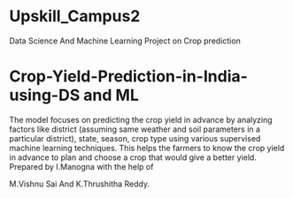 # Upskill_Campus2
Data Science And Machine Learning Project on Crop prediction
# Crop-Yield-Prediction-in-India-using-DS and ML
The model focuses on predicting the crop yield in advance by analyzing factors like district (assuming same weather and soil parameters in a particular district), state, season, crop type using various supervised machine learning techniques. This helps the farmers to know the crop yield in advance to plan and choose a crop that would give a better yield.
Prepared by I.Manogna
with the help of

M.Vishnu Sai And K.Thrushitha Reddy.

